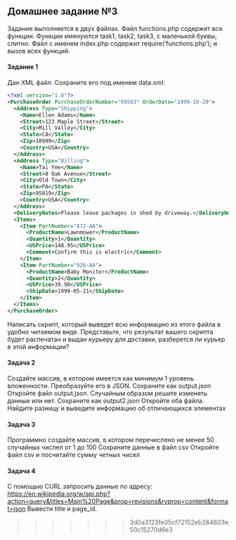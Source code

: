 ## Домашнее задание №3

Задание выполняется в двух файлах. Файл functions.php содержит все функции. Функции именуются task1, task2, task3, с маленькой буквы, слитно. Файл с именем index.php содержит require(‘functions.php’); и вызов всех функций.

#### Задание 1

Дан XML файл. Сохраните его под именем data.xml:

```xml
<?xml version="1.0"?>
<PurchaseOrder PurchaseOrderNumber="99503" OrderDate="1999-10-20">
  <Address Type="Shipping">
    <Name>Ellen Adams</Name>
    <Street>123 Maple Street</Street>
    <City>Mill Valley</City>
    <State>CA</State>
    <Zip>10999</Zip>
    <Country>USA</Country>
  </Address>
  <Address Type="Billing">
    <Name>Tai Yee</Name>
    <Street>8 Oak Avenue</Street>
    <City>Old Town</City>
    <State>PA</State>
    <Zip>95819</Zip>
    <Country>USA</Country>
  </Address>
  <DeliveryNotes>Please leave packages in shed by driveway.</DeliveryNotes>
  <Items>
    <Item PartNumber="872-AA">
      <ProductName>Lawnmower</ProductName>
      <Quantity>1</Quantity>
      <USPrice>148.95</USPrice>
      <Comment>Confirm this is electric</Comment>
    </Item>
    <Item PartNumber="926-AA">
      <ProductName>Baby Monitor</ProductName>
      <Quantity>2</Quantity>
      <USPrice>39.98</USPrice>
      <ShipDate>1999-05-21</ShipDate>
    </Item>
  </Items>
</PurchaseOrder>
```

Написать скрипт, который выведет всю информацию из этого файла в удобно читаемом виде. Представьте, что результат вашего скрипта будет распечатан и выдан курьеру для доставки, разберется ли курьер в этой информации?

#### Задача 2

Создайте массив, в котором имеется как минимум 1 уровень вложенности. Преобразуйте его в JSON.  Сохраните как output.json
Откройте файл output.json. Случайным образом решите изменять данные или нет. Сохраните как output2.json
Откройте оба файла. Найдите разницу и выведите информацию об отличающихся элементах

#### Задача 3

Программно создайте массив, в котором перечислено не менее 50 случайных числел от 1 до 100
Сохраните данные в файл csv
Откройте файл csv и посчитайте сумму четных чисел

#### Задача 4

С помощью CURL запросить данные по адресу: 
https://en.wikipedia.org/w/api.php?action=query&titles=Main%20Page&prop=revisions&rvprop=content&format=json
Вывести title и page_id.
>>>>>>> 3d0a3123fe05cf72152eb284603e50c15270d6e3
